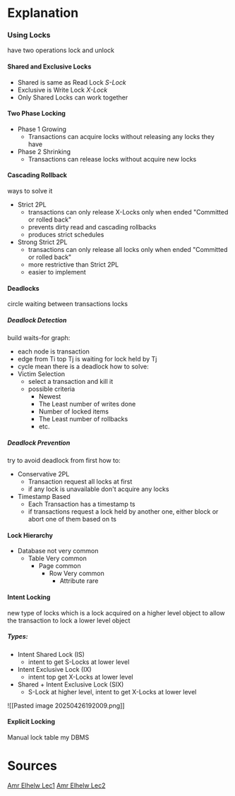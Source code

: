 # Explanation

### Using Locks
have two operations lock and unlock 

#### Shared and Exclusive Locks
- Shared is same as Read Lock *S-Lock* 
- Exclusive is Write Lock *X-Lock* 
- Only Shared Locks can work together 
#### Two Phase Locking
- Phase 1 Growing
	- Transactions can acquire locks without releasing any locks they have
- Phase 2 Shrinking
	- Transactions can release locks without acquire new locks
#### Cascading Rollback
ways to solve it
- Strict 2PL
	- transactions can only release X-Locks only when ended "Committed or rolled back" 
	- prevents dirty read and cascading rollbacks
	- produces strict schedules 
- Strong Strict 2PL
	- transactions can only release all locks only when ended "Committed or rolled back" 
	- more restrictive than Strict 2PL
	- easier to implement 
#### Deadlocks
circle waiting between transactions locks
##### Deadlock Detection
build waits-for graph:
- each node is transaction 
- edge from Ti top Tj is waiting for lock held by Tj
- cycle mean there is a deadlock
how to solve:
- Victim Selection
	- select a transaction and kill it
	- possible criteria
		- Newest
		- The Least number of writes done
		- Number of locked items
		- The Least number of rollbacks
		- etc.
##### Deadlock Prevention
try to avoid deadlock from first
how to:
- Conservative 2PL
	- Transaction request all locks at first
	- if any lock is unavailable don't acquire any locks
- Timestamp Based
	- Each Transaction has a timestamp ts
	- if transactions request a lock held by another one, either block or abort one of them based on ts

#### Lock Hierarchy
- Database not very common
	- Table Very common
		- Page common
			- Row Very common
				- Attribute rare

#### Intent Locking
new type of locks which is a lock acquired on a higher level object to allow the transaction to lock a lower level object

##### Types:
- Intent Shared Lock (IS)
	- intent to get S-Locks at lower level
- Intent Exclusive Lock (IX)
	- intent top get X-Locks at lower level
- Shared + Intent Exclusive Lock (SIX)
	- S-Lock at higher level, intent to get X-Locks at lower level

![[Pasted image 20250426192009.png]]

#### Explicit Locking
Manual lock table my DBMS



# Sources
[Amr Elhelw Lec1](https://youtu.be/s8w-GplT6K4?si=uJ0bFfsqEp1sR_gY) 
[Amr Elhelw Lec2](https://youtu.be/4Ll7zlC9f4w?si=Vjp2gB6MEWyrzs0H) 